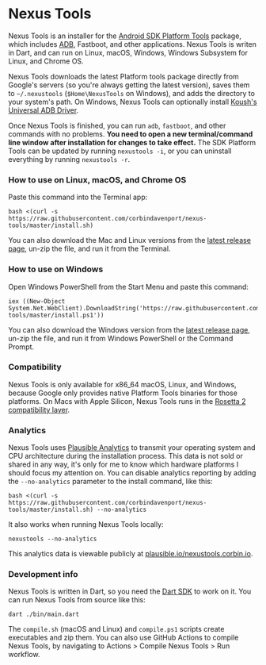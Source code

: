 # Nexus Tools

Nexus Tools is an installer for the [Android SDK Platform Tools](https://developer.android.com/studio/releases/platform-tools) package, which includes [ADB](https://developer.android.com/studio/command-line/adb.html), Fastboot, and other applications. Nexus Tools is writen in Dart, and can run on Linux, macOS, Windows, Windows Subsystem for Linux, and Chrome OS.

Nexus Tools downloads the latest Platform tools package directly from Google's servers (so you're always getting the latest version), saves them to `~/.nexustools` (`$Home\NexusTools` on Windows), and adds the directory to your system's path. On Windows, Nexus Tools can optionally install [Koush's Universal ADB Driver](https://github.com/koush/UniversalAdbDriver).

Once Nexus Tools is finished, you can run `adb`, `fastboot`, and other commands with no problems. **You need to open a new terminal/command line window after installation for changes to take effect.** The SDK Platform Tools can be updated by running `nexustools -i`, or you can uninstall everything by running `nexustools -r`.

### How to use on Linux, macOS, and Chrome OS

Paste this command into the Terminal app:

```
bash <(curl -s https://raw.githubusercontent.com/corbindavenport/nexus-tools/master/install.sh)
```

You can also download the Mac and Linux versions from the [latest release page](https://github.com/corbindavenport/nexus-tools/releases/), un-zip the file, and run it from the Terminal.

### How to use on Windows

Open Windows PowerShell from the Start Menu and paste this command:

```
iex ((New-Object System.Net.WebClient).DownloadString('https://raw.githubusercontent.com/corbindavenport/nexus-tools/master/install.ps1'))
```

You can also download the Windows version from the [latest release page](https://github.com/corbindavenport/nexus-tools/releases/), un-zip the file, and run it from Windows PowerShell or the Command Prompt.

### Compatibility

Nexus Tools is only available for x86_64 macOS, Linux, and Windows, because Google only provides native Platform Tools binaries for those platforms. On Macs with Apple Silicon, Nexus Tools runs in the [Rosetta 2 compatibility layer](https://support.apple.com/en-us/HT211861).

### Analytics

Nexus Tools uses [Plausible Analytics](https://plausible.io) to transmit your operating system and CPU architecture during the installation process. This data is not sold or shared in any way, it's only for me to know which hardware platforms I should focus my attention on. You can disable analytics reporting by adding the `--no-analytics` parameter to the install command, like this:

```
bash <(curl -s https://raw.githubusercontent.com/corbindavenport/nexus-tools/master/install.sh) --no-analytics
```

It also works when running Nexus Tools locally:

```
nexustools --no-analytics
```

This analytics data is viewable publicly at [plausible.io/nexustools.corbin.io](https://plausible.io/nexustools.corbin.io).

### Development info

Nexus Tools is written in Dart, so you need the [Dart SDK](https://dart.dev/get-dart) to work on it. You can run Nexus Tools from source like this:

```
dart ./bin/main.dart
```

The `compile.sh` (macOS and Linux) and `compile.ps1` scripts create executables and zip them. You can also use GitHub Actions to compile Nexus Tools, by navigating to Actions > Compile Nexus Tools > Run workflow.
